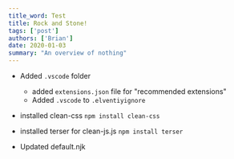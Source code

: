 ```yaml
---
title_word: Test
title: Rock and Stone!
tags: ['post']
authors: ['Brian']
date: 2020-01-03
summary: "An overview of nothing"
---
```



* Added `.vscode` folder
  * added `extensions.json` file for "recommended extensions"
  * Added `.vscode` to `.elventiyignore`

* installed clean-css `npm install clean-css`
* installed terser for clean-js.js `npm install terser`

* Updated default.njk
